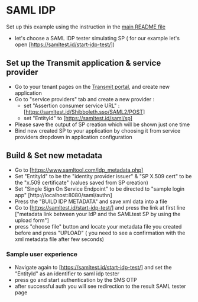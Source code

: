 # SAML IDP

Set up this example using the instruction in the [main README file](../README.md)

- let's choose a SAML IDP tester simulating SP ( for our example let's open
  [https://samltest.id/start-idp-test/])

## Set up the Transmit application & service provider

- Go to your tenant pages on the [Transmit portal](https://portal.identity.security/), and create
  new application
- Go to "service providers" tab and create a new provider :
  - set "Assertion consumer service URL" : [https://samltest.id/Shibboleth.sso/SAML2/POST]
  - set "EntityId" to [https://samltest.id/saml/sp]
- Please save the output of SP creation which will be shown just one time
- Bind new created SP to your application by choosing it from service providers dropdown in
  application configuration

## Build & Set new metadata

- Go to [https://www.samltool.com/idp_metadata.php]
- Set "EntityId" to be the "identity provider issuer" & "SP X.509 cert" to be the "x.509
  certificate" (values saved from SP creation)
- Set "Single Sign On Service Endpoint" to be directed to "sample login app"
  [http://localhost:8080/saml/authn]
- Press the "BUILD IDP METADATA" and save xml data into a file
- Go to [https://samltest.id/start-idp-test/] and press the link at first line ["metadata link
  between your IdP and the SAMLtest SP by using the upload form"]
- press "choose file" button and locate your metadata file you created before and press "UPLOAD" (
  you need to see a confirmation with the xml metadata file after few seconds)

### Sample user experience

- Navigate again to [https://samltest.id/start-idp-test/] and set the "EntityId" as an identifier to
  saml idp tester
- press go and start authentication by the SMS OTP
- after successful auth you will see redirection to the result SAML tester page
